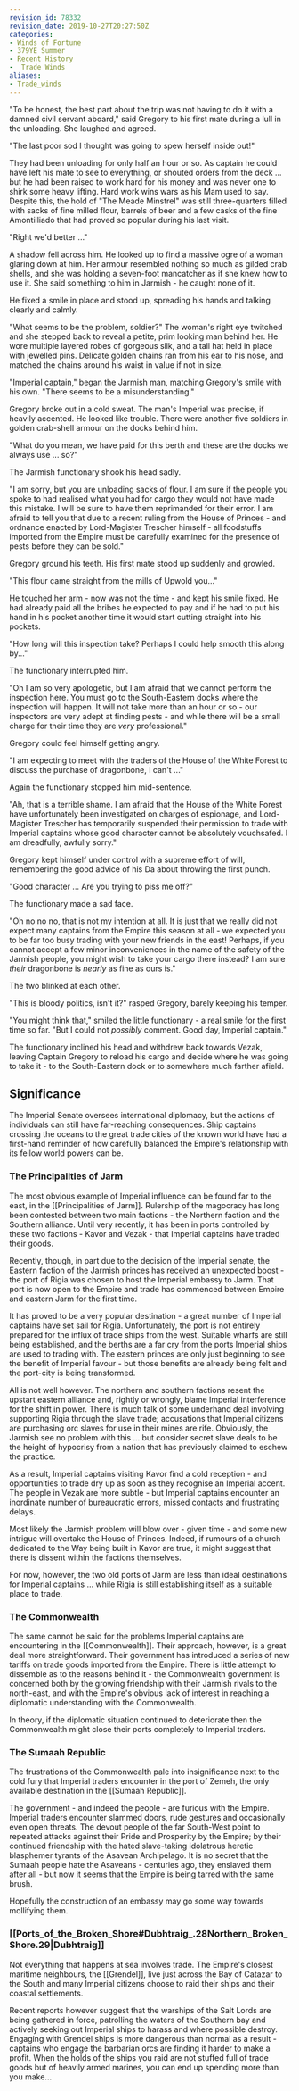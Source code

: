 ```yaml
---
revision_id: 78332
revision_date: 2019-10-27T20:27:50Z
categories:
- Winds of Fortune
- 379YE Summer
- Recent History
-  Trade Winds
aliases:
- Trade_winds
---
```



"To be honest, the best part about the trip was not having to do it with a damned civil servant aboard," said Gregory to his first mate during a lull in the unloading. She laughed and agreed.

"The last poor sod I thought was going to spew herself inside out!"

They had been unloading for only half an hour or so. As captain he could have left his mate to see to everything, or shouted orders from the deck ... but he had been raised to work hard for his money and was never one to shirk some heavy lifting. Hard work wins wars as his Mam used to say. Despite this, the hold of "The Meade Minstrel" was still three-quarters filled with sacks of fine milled flour, barrels of beer and a few casks of the fine Amontilliado that had proved so popular during his last visit.

"Right we'd better ..." 

A shadow fell across him. He looked up to find a massive ogre of a woman glaring down at him. Her armour resembled nothing so much as gilded crab shells, and she was holding a seven-foot mancatcher as if she knew how to use it. She said something to him in Jarmish - he caught none of it.

He fixed a smile in place and stood up, spreading his hands and talking clearly and calmly.

"What seems to be the problem, soldier?" The woman's right eye twitched and she stepped back to reveal a petite, prim looking man behind her. He wore multiple layered robes of gorgeous silk, and a tall hat held in place with jewelled pins. Delicate golden chains ran from his ear to his nose, and matched the chains around his waist in value if not in size.

"Imperial captain," began the Jarmish man, matching Gregory's smile with his own. "There seems to be a misunderstanding."

Gregory broke out in a cold sweat. The man's Imperial was precise, if heavily accented. He looked like trouble. There were another five soldiers in golden crab-shell armour on the docks behind him.

"What do you mean, we have paid for this berth and these are the docks we always use ... so?"

The Jarmish functionary shook his head sadly.

"I am sorry, but you are unloading sacks of flour. I am sure if the people you spoke to had realised what you had for cargo they would not have made this mistake. I will be sure to have them reprimanded for their error. I am afraid to tell you that due to a recent ruling from the House of Princes - and ordnance enacted by Lord-Magister Trescher himself - all foodstuffs imported from the Empire must be carefully examined for the presence of pests before they can be sold."

Gregory ground his teeth. His first mate stood up suddenly and growled.

"This flour came straight from the mills of Upwold you..."

He touched her arm - now was not the time - and kept his smile fixed. He had already paid all the bribes he expected to pay and if he had to put his hand in his pocket another time it would start cutting straight into his pockets.

"How long will this inspection take? Perhaps I could help smooth this along by..."

The functionary interrupted him.

"Oh I am so very apologetic, but I am afraid that we cannot perform the inspection here. You must go to the South-Eastern docks where the inspection will happen. It will not take more than an hour or so - our inspectors are very adept at finding pests - and while there will be a small charge for their time they are *very* professional."

Gregory could feel himself getting angry.

"I am expecting to meet with the traders of the House of the White Forest to discuss the purchase of dragonbone, I can't ..."

Again the functionary stopped him mid-sentence.

"Ah, that is a terrible shame. I am afraid that the House of the White Forest have unfortunately been investigated on charges of espionage, and Lord-Magister Trescher has temporarily suspended their permission to trade with Imperial captains whose good character cannot be absolutely vouchsafed. I am dreadfully, awfully sorry."

Gregory kept himself under control with a supreme effort of will, remembering the good advice of his Da about throwing the first punch.

"Good character ... Are you trying to piss me off?"

The functionary made a sad face.

"Oh no no no, that is not my intention at all. It is just that we really did not expect many captains from the Empire this season at all - we expected you to be far too busy trading with your new friends in the east! Perhaps, if you cannot accept a few minor inconveniences in the name of the safety of the Jarmish people, you might wish to take your cargo there instead? I am sure *their* dragonbone is *nearly* as fine as ours is."

The two blinked at each other.

"This is bloody politics, isn't it?" rasped Gregory, barely keeping his temper.

"You might think that," smiled the little functionary - a real smile for the first time so far. "But I could not *possibly* comment. Good day, Imperial captain."

The functionary inclined his head and withdrew back towards Vezak, leaving Captain Gregory to reload his cargo and decide where he was going to take it - to the South-Eastern dock or to somewhere much farther afield.

## Significance
The Imperial Senate oversees international diplomacy, but the actions of individuals can still have far-reaching consequences. Ship captains crossing the oceans to the great trade cities of the known world have had a first-hand reminder of how carefully balanced the Empire's relationship with its fellow world powers can be.

### The Principalities of Jarm
The most obvious example of Imperial influence can be found far to the east, in the [[Principalities of Jarm]]. Rulership of the magocracy has long been contested between two main factions - the Northern faction and the Southern alliance. Until very recently, it has been in ports controlled by these two factions - Kavor and Vezak - that Imperial captains have traded their goods.

Recently, though, in part due to the decision of the Imperial senate, the Eastern faction of the Jarmish princes has received an unexpected boost - the port of Rigia was chosen to host the Imperial embassy to Jarm. That port is now open to the Empire and trade has commenced between Empire and eastern Jarm for the first time.

It has proved to be a very popular destination - a great number of Imperial captains have set sail for Rigia. Unfortunately, the port is not entirely prepared for the influx of trade ships from the west. Suitable wharfs are still being established, and the berths are a far cry from the ports Imperial ships are used to trading with. The eastern princes are only just beginning to see the benefit of Imperial favour - but those benefits are already being felt and the port-city is being transformed.

All is not well however. The northern and southern factions resent the upstart eastern alliance and, rightly or wrongly, blame Imperial interference for the shift in power. There is much talk of some underhand deal involving supporting Rigia through the slave trade; accusations that Imperial citizens are purchasing orc slaves for use in their mines are rife. Obviously, the Jarmish see no problem with this ... but consider secret slave deals to be the height of hypocrisy from a nation that has previously claimed to eschew the practice. 

As a result, Imperial captains visiting Kavor find a cold reception - and opportunities to trade dry up as soon as they recognise an Imperial accent. The people in Vezak are more subtle - but Imperial captains encounter an inordinate number of bureaucratic errors, missed contacts and frustrating delays.

Most likely the Jarmish problem will blow over - given time - and some new intrigue will overtake the House of Princes. Indeed, if rumours of a church dedicated to the Way being built in Kavor are true, it might suggest that there is dissent within the factions themselves.

For now, however, the two old ports of Jarm are less than ideal destinations for Imperial captains ... while Rigia is still establishing itself as a suitable place to trade.

### The Commonwealth
The same cannot be said for the problems Imperial captains are encountering in the [[Commonwealth]]. Their approach, however, is a great deal more straightforward. Their government has introduced a series of new tariffs on trade goods imported from the Empire. There is little attempt to dissemble as to the reasons behind it - the Commonwealth government is concerned both by the growing friendship with their Jarmish rivals to the north-east, and with the Empire's obvious lack of interest in reaching a diplomatic understanding with the Commonwealth.

In theory, if the diplomatic situation continued to deteriorate then the Commonwealth might close their ports completely to Imperial traders.

### The Sumaah Republic
The frustrations of the Commonwealth pale into insignificance next to the cold fury that Imperial traders encounter in the port of Zemeh, the only available destination in the [[Sumaah Republic]].

The government - and indeed the people - are furious with the Empire. Imperial traders encounter slammed doors, rude gestures and occasionally even open threats. The devout people of the far South-West point to repeated attacks against their Pride and Prosperity by the Empire; by their continued friendship with the hated slave-taking idolatrous heretic blasphemer tyrants of the Asavean Archipelago. It is no secret that the Sumaah people hate the Asaveans - centuries ago, they enslaved them after all - but now it seems that the Empire is being tarred with the same brush.

Hopefully the construction of an embassy may go some way towards mollifying them.

### [[Ports_of_the_Broken_Shore#Dubhtraig_.28Northern_Broken_Shore.29|Dubhtraig]]
Not everything that happens at sea involves trade. The Empire's closest maritime neighbours, the [[Grendel]], live just across the Bay of Catazar to the South and many Imperial citizens choose to raid their ships and their coastal settlements.

Recent reports however suggest that the warships of the Salt Lords are being gathered in force, patrolling the waters of the Southern bay and actively seeking out Imperial ships to harass and where possible destroy. Engaging with Grendel ships is more dangerous than normal as a result - captains who engage the barbarian orcs are finding it harder to make a profit. When the holds of the ships you raid are not stuffed full of trade goods but of heavily armed marines, you can end up spending more than you make...